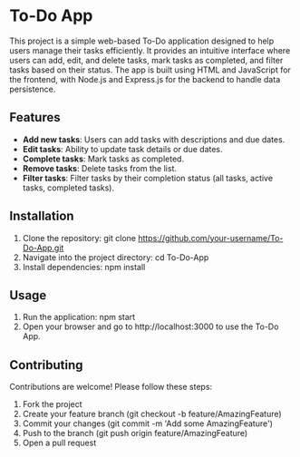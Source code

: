 # To-Do App

This project is a simple web-based To-Do application designed to help users manage their tasks efficiently. It provides an intuitive interface where users can add, edit, and delete tasks, mark tasks as completed, and filter tasks based on their status. The app is built using HTML and JavaScript for the frontend, with Node.js and Express.js for the backend to handle data persistence.

## Features

- **Add new tasks**: Users can add tasks with descriptions and due dates.
- **Edit tasks**: Ability to update task details or due dates.
- **Complete tasks**: Mark tasks as completed.
- **Remove tasks**: Delete tasks from the list.
- **Filter tasks**: Filter tasks by their completion status (all tasks, active tasks, completed tasks).

## Installation

1. Clone the repository:
   git clone https://github.com/your-username/To-Do-App.git
2. Navigate into the project directory:
   cd To-Do-App
3. Install dependencies:
   npm install


## Usage
   1) Run the application:
      npm start
   2) Open your browser and go to http://localhost:3000 to use the To-Do App.
 
## Contributing
Contributions are welcome! Please follow these steps:

1) Fork the project
2) Create your feature branch (git checkout -b feature/AmazingFeature)
3) Commit your changes (git commit -m 'Add some AmazingFeature')
4) Push to the branch (git push origin feature/AmazingFeature)
5) Open a pull request